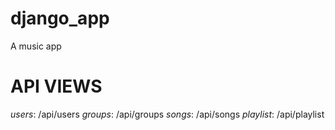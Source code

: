 # django_app

A music app

# API VIEWS

_users_: /api/users
_groups_: /api/groups
_songs_: /api/songs
_playlist_: /api/playlist
